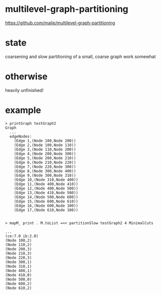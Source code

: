 multilevel-graph-partitioning
=============================

https://github.com/malie/multilevel-graph-partitioning


state
=====
coarsening and slow partitioning of a small, coarse graph work somewhat


otherwise
=========

heavily unfinished!


example
=======

    > printGraph testGraph2
    Graph
      ...
      edgeNodes:
        (Edge 1,(Node 100,Node 200))
        (Edge 2,(Node 100,Node 110))
        (Edge 3,(Node 110,Node 200))
        (Edge 4,(Node 200,Node 300))
        (Edge 5,(Node 200,Node 210))
        (Edge 6,(Node 210,Node 220))
        (Edge 7,(Node 220,Node 300))
        (Edge 8,(Node 300,Node 400))
        (Edge 9,(Node 300,Node 310))
        (Edge 10,(Node 310,Node 400))
        (Edge 11,(Node 400,Node 410))
        (Edge 12,(Node 400,Node 500))
        (Edge 13,(Node 410,Node 500))
        (Edge 14,(Node 500,Node 600))
        (Edge 15,(Node 600,Node 610))
        (Edge 16,(Node 600,Node 100))
        (Edge 17,(Node 610,Node 100))


    > mapM_ print . M.toList =<< partitionSlow testGraph2 4 MinimalCuts

    ...
    (ce:7.0 ib:2.0)
    (Node 100,2)
    (Node 110,2)
    (Node 200,3)
    (Node 210,3)
    (Node 220,3)
    (Node 300,1)
    (Node 310,1)
    (Node 400,1)
    (Node 410,0)
    (Node 500,0)
    (Node 600,2)
    (Node 610,2)

